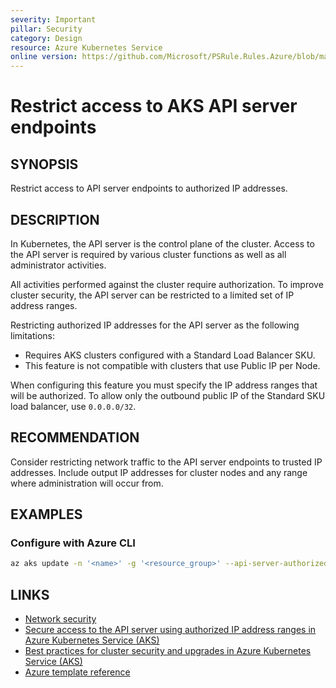 ```yaml
---
severity: Important
pillar: Security
category: Design
resource: Azure Kubernetes Service
online version: https://github.com/Microsoft/PSRule.Rules.Azure/blob/main/docs/en/rules/Azure.AKS.AuthorizedIPs.md
---
```


# Restrict access to AKS API server endpoints

## SYNOPSIS

Restrict access to API server endpoints to authorized IP addresses.

## DESCRIPTION

In Kubernetes, the API server is the control plane of the cluster.
Access to the API server is required by various cluster functions as well as all administrator activities.

All activities performed against the cluster require authorization.
To improve cluster security, the API server can be restricted to a limited set of IP address ranges.

Restricting authorized IP addresses for the API server as the following limitations:

- Requires AKS clusters configured with a Standard Load Balancer SKU.
- This feature is not compatible with clusters that use Public IP per Node.

When configuring this feature you must specify the IP address ranges that will be authorized.
To allow only the outbound public IP of the Standard SKU load balancer, use `0.0.0.0/32`.

## RECOMMENDATION

Consider restricting network traffic to the API server endpoints to trusted IP addresses.
Include output IP addresses for cluster nodes and any range where administration will occur from.

## EXAMPLES

### Configure with Azure CLI

```bash
az aks update -n '<name>' -g '<resource_group>' --api-server-authorized-ip-ranges '0.0.0.0/32'
```

## LINKS

- [Network security](https://docs.microsoft.com/azure/architecture/framework/security/design-network)
- [Secure access to the API server using authorized IP address ranges in Azure Kubernetes Service (AKS)](https://docs.microsoft.com/azure/aks/api-server-authorized-ip-ranges)
- [Best practices for cluster security and upgrades in Azure Kubernetes Service (AKS)](https://docs.microsoft.com/azure/aks/operator-best-practices-cluster-security#secure-access-to-the-api-server-and-cluster-nodes)
- [Azure template reference](https://docs.microsoft.com/azure/templates/microsoft.containerservice/managedclusters)
